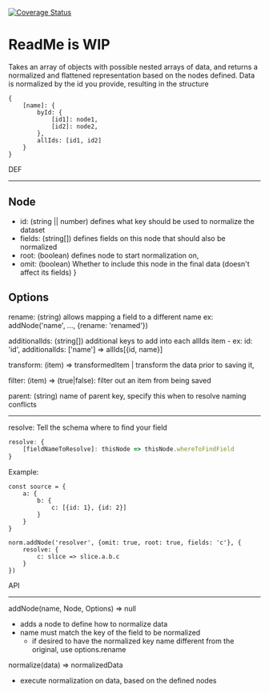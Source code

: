 [![Coverage Status](https://coveralls.io/repos/github/artisnull/norm/badge.svg?branch=1.2_ts)](https://coveralls.io/github/artisnull/norm?branch=1.2_ts)
# ReadMe is WIP
Takes an array of objects with possible nested arrays of data, and returns a normalized and flattened
representation based on the nodes defined.
Data is normalized by the id you provide,
resulting in the structure
```
{
    [name]: {
        byId: {
            [id1]: node1,
            [id2]: node2,
        },
        allIds: [id1, id2]
    }
}
```
DEF

---

Node
-
* id: (string || number) defines what key should be used to normalize the dataset
* fields: (string[]) defines fields on this node that should also be normalized
* root: (boolean) defines node to start normalization on,
* omit: (boolean) Whether to include this node in the final data (doesn't affect its fields)
}

Options
-
rename: (string) allows mapping a field to a different name
ex: addNode('name', ..., {rename: 'renamed'})

additionalIds: (string[]) additional keys to add into each allIds item - ex: id: 'id', additionalIds: ['name'] => allIds[{id, name}]

transform: (item) => transformedItem | transform the data prior to saving it,

filter: (item) => (true|false): filter out an item from being saved

parent: (string) name of parent key, specify this when to resolve naming conflicts

---

resolve: Tell the schema where to find your field

```javascript
resolve: {
    [fieldNameToResolve]: thisNode => thisNode.whereToFindField
}
```
Example:
```
const source = {
    a: {
        b: {
            c: [{id: 1}, {id: 2}]
        }
    }
}

norm.addNode('resolver', {omit: true, root: true, fields: 'c'}, {
    resolve: {
        c: slice => slice.a.b.c
    }
})

```


API

---

addNode(name, Node, Options) => null

- adds a node to define how to normalize data
- name must match the key of the field to be normalized
  - if desired to have the normalized key name different from the original, use options.rename

normalize(data) => normalizedData

- execute normalization on data, based on the defined nodes
